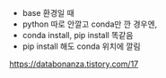 

- base 환경일 때
- python 따로 안깔고 conda만 깐 경우엔, 
- conda install, pip install 똑같음
- pip install 해도 conda 위치에 깔림


https://databonanza.tistory.com/17
